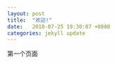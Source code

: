 ```yaml
---
layout: post
title:  "欢迎!"
date:   2018-07-25 19:30:07 +0800
categories: jekyll update
---
```


第一个页面
